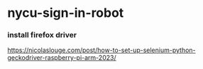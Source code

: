 # nycu-sign-in-robot

### install firefox driver
https://nicolaslouge.com/post/how-to-set-up-selenium-python-geckodriver-raspberry-pi-arm-2023/